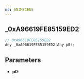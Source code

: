 ```yaml
---
ns: ANIMSCENE
---
```

## _0xA96619FE85159ED2

```c
// 0xA96619FE85159ED2
Any _0xA96619FE85159ED2(Any p0);
```

## Parameters
* **p0**:
